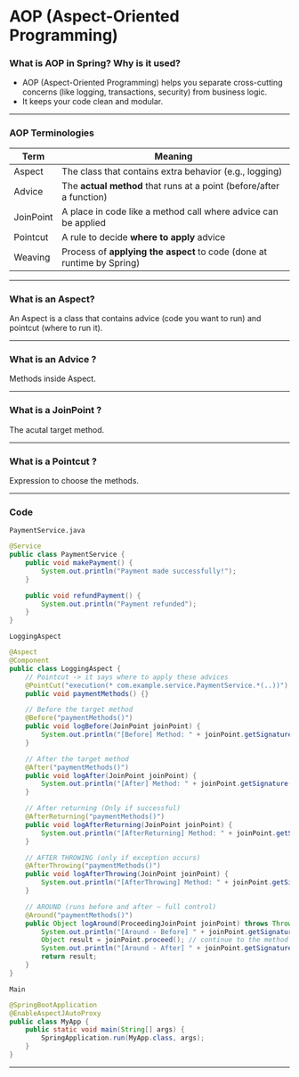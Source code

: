 # AOP (Aspect-Oriented Programming)

### What is AOP in Spring? Why is it used?  
- AOP (Aspect-Oriented Programming) helps you separate cross-cutting concerns (like logging, transactions, security) from business logic.
- It keeps your code clean and modular.

---

### AOP Terminologies
| Term      | Meaning                                                                |
| --------- | ---------------------------------------------------------------------- |
| Aspect    | The class that contains extra behavior (e.g., logging)                 |
| Advice    | The **actual method** that runs at a point (before/after a function)   |
| JoinPoint | A place in code like a method call where advice can be applied         |
| Pointcut  | A rule to decide **where to apply** advice                             |
| Weaving   | Process of **applying the aspect** to code (done at runtime by Spring) |

---

### What is an Aspect?
An Aspect is a class that contains advice (code you want to run) and pointcut (where to run it).

---

### What is an Advice ?
Methods inside Aspect.

---

### What is a JoinPoint ?
The acutal target method.

--- 

### What is a Pointcut ?
Expression to choose the methods.

---

### Code

`PaymentService.java`

```java
@Service
public class PaymentService { 
    public void makePayment() {
        System.out.println("Payment made successfully!");
    }

    public void refundPayment() {
        System.out.println("Payment refunded");
    }
}
```

`LoggingAspect`
```java
@Aspect
@Component
public class LoggingAspect {
    // Pointcut -> it says where to apply these advices
    @PointCut("execution(* com.example.service.PaymentService.*(..))")
    public void paymentMethods() {}

    // Before the target method
    @Before("paymentMethods()")
    public void logBefore(JoinPoint joinPoint) {
        System.out.println("[Before] Method: " + joinPoint.getSignature().getName());
    }

    // After the target method
    @After("paymentMethods()")
    public void logAfter(JoinPoint joinPoint) {
        System.out.println("[After] Method: " + joinPoint.getSignature().getName());
    }

    // After returning (Only if successful)
    @AfterReturning("paymentMethods()")
    public void logAfterReturning(JoinPoint joinPoint) {
        System.out.println("[AfterReturning] Method: " + joinPoint.getSignature().getName());
    }

    // AFTER THROWING (only if exception occurs)
    @AfterThrowing("paymentMethods()")
    public void logAfterThrowing(JoinPoint joinPoint) {
        System.out.println("[AfterThrowing] Method: " + joinPoint.getSignature().getName());
    }

    // AROUND (runs before and after — full control)
    @Around("paymentMethods()")
    public Object logAround(ProceedingJoinPoint joinPoint) throws Throwable {
        System.out.println("[Around - Before] " + joinPoint.getSignature().getName());
        Object result = joinPoint.proceed(); // continue to the method
        System.out.println("[Around - After] " + joinPoint.getSignature().getName());
        return result;
    }
}

```


`Main`

```java
@SpringBootApplication
@EnableAspectJAutoProxy
public class MyApp {
    public static void main(String[] args) {
        SpringApplication.run(MyApp.class, args);
    }
}
```

---